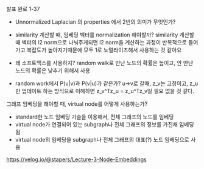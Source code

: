 발표 완료 1-37


- Unnormalized Laplacian 의 properties 에서 2번의 의미가 무엇인가?

- similarity 계산할 때, 임베딩 벡터를 normalization 해야할까?
similarity 계산할 때 벡터의 l2 norm으로 나눠주게되면 l2 norm을 계산하는 과정이 반복적으로 들어가고 복잡도가 높아지기때문에 모두 1로 노멀라이즈해서 사용하는 것 같아요

- 왜 소프트맥스를 사용하지?
random walk로 만난 노드의 확률은 높이고, 안 만난 노드의 확률은 낮추기 위해서 사용


- random work에서 P(u|v)과 P(v|u)가 같은가? 
u→v로 갈때, z_v는 고정이고, z_u만 업데이트 하는 방식으로 이해하면 z_v^Tz_u = z_u^Tz_v일 필요 없을 것 같다.

그래프 임베딩을 해야할 때, virtual node를 어떻게 사용하는가?

- standard한 노드 임베딩 기술을 이용해서, 전체 그래프의 노드를 임베딩
- virtual node가 연결되어 있는 subgraph나 전체 그래프의 정보를 가진채 임베딩 됨
- virtual node의 임베딩을 subgraph나 전체 그래프의 대표(?) 노드 임베딩으로 사용


https://velog.io/@stapers/Lecture-3-Node-Embeddings
